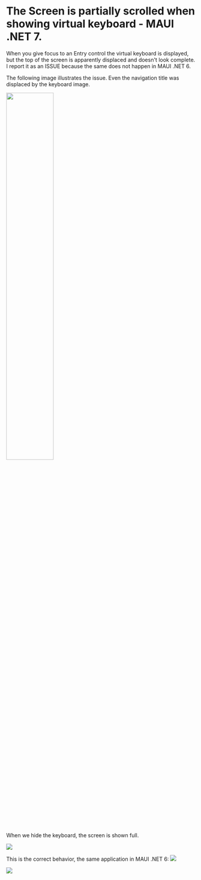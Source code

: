 # The Screen is partially scrolled when showing virtual keyboard - MAUI .NET 7.

When you give focus to an Entry control the virtual keyboard is displayed, but the top of the screen is apparently displaced and doesn't look complete. I report it as an ISSUE because the same does not happen in MAUI .NET 6.

The following image illustrates the issue. Even the navigation title was displaced by the keyboard image.

<img src="https://github.com/harveytriana/MauiKeyboardIssues/blob/master/Screens/net7-1.png" width="50%" height="50%">

When we hide the keyboard, the screen is shown full.

![](https://github.com/harveytriana/MauiKeyboardIssues/blob/master/Screens/net7-2.png)

This is the correct behavior, the same application in MAUI .NET 6:
![](https://github.com/harveytriana/MauiKeyboardIssues/blob/master/Screens/net6-1.png)

![](https://github.com/harveytriana/MauiKeyboardIssues/blob/master/Screens/net6-2.png)





